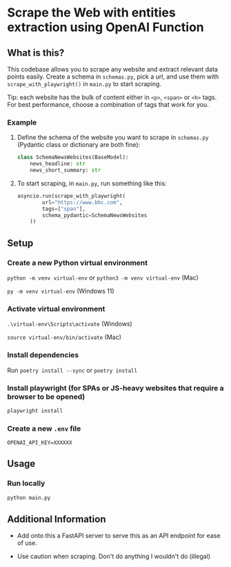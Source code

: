 # Scrape the Web with entities extraction using OpenAI Function

## What is this?

This codebase allows you to scrape any website and extract relevant data points easily.
Create a schema in `schemas.py`, pick a url, and use them with `scrape_with_playwright()` in `main.py` to start scraping.

Tip: each website has the bulk of content either in `<p>`, `<span>` or `<h>` tags. For best performance, choose a combination of tags that work for you.

### Example

1. Define the schema of the website you want to scrape in `schemas.py` (Pydantic class or dictionary are both fine):

   ```python
   class SchemaNewsWebsites(BaseModel):
       news_headline: str
       news_short_summary: str
   ```

2. To start scraping, in `main.py`, run something like this:

   ```python
   asyncio.run(scrape_with_playwright(
           url="https://www.bbc.com",
           tags=["span"],
           schema_pydantic=SchemaNewsWebsites
       ))
   ```

## Setup

### Create a new Python virtual environment

`python -m venv virtual-env` or `python3 -m venv virtual-env` (Mac)

`py -m venv virtual-env` (Windows 11)

### Activate virtual environment

`.\virtual-env\Scripts\activate` (Windows)

`source virtual-env/bin/activate` (Mac)

### Install dependencies

Run `poetry install --sync` or `poetry install`

### Install playwright (for SPAs or JS-heavy websites that require a browser to be opened)

```bash
playwright install
```

### Create a new `.env` file

```text
OPENAI_API_KEY=XXXXXX
```

## Usage

### Run locally

```bash
python main.py
```

## Additional Information

- Add onto this a FastAPI server to serve this as an API endpoint for ease of use.

- Use caution when scraping. Don't do anything I wouldn't do (illegal)
